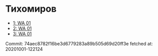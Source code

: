 # Тихомиров
- [1: WA 01](1.md)
- [2: WA 01](2.md)
- [3: WA 01](3.md)

Commit: 74aec8782f16be3d6779283a89b505d69d20ff3e
 fetched at: 20201001-122124
